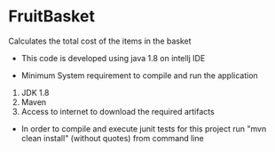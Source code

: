 # FruitBasket
Calculates the total cost of the items in the basket

* This code is developed using java 1.8 on intellj IDE 

* Minimum System requirement to compile and run the application
1. JDK 1.8
2. Maven
3. Access to internet to download the required artifacts

* In order to compile and execute junit tests for this project run "mvn clean install" (without quotes) from command line
